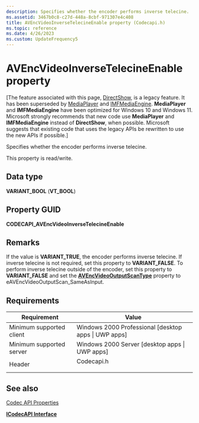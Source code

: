 ```yaml
---
description: Specifies whether the encoder performs inverse telecine.
ms.assetid: 3467b0c8-c27d-448a-8cbf-971307e4c408
title: AVEncVideoInverseTelecineEnable property (Codecapi.h)
ms.topic: reference
ms.date: 4/26/2023
ms.custom: UpdateFrequency5
---
```


# AVEncVideoInverseTelecineEnable property

\[The feature associated with this page, [DirectShow](/windows/win32/directshow/directshow), is a legacy feature. It has been superseded by [MediaPlayer](/uwp/api/Windows.Media.Playback.MediaPlayer) and [IMFMediaEngine](/windows/win32/api/mfmediaengine/nn-mfmediaengine-imfmediaengine). **MediaPlayer** and **IMFMediaEngine** have been optimized for Windows 10 and Windows 11. Microsoft strongly recommends that new code use **MediaPlayer** and **IMFMediaEngine** instead of **DirectShow**, when possible. Microsoft suggests that existing code that uses the legacy APIs be rewritten to use the new APIs if possible.\]

Specifies whether the encoder performs inverse telecine.

This property is read/write.

## Data type

**VARIANT\_BOOL** (**VT\_BOOL**)

## Property GUID

**CODECAPI\_AVEncVideoInverseTelecineEnable**

## Remarks

If the value is **VARIANT\_TRUE**, the encoder performs inverse telecine. If inverse telecine is not required, set this property to **VARIANT\_FALSE**. To perform inverse telecine outside of the encoder, set this property to **VARIANT\_FALSE** and set the [**AVEncVideoOutputScanType**](avencvideooutputscantype-property.md) property to eAVEncVideoOutputScan\_SameAsInput.

## Requirements



| Requirement | Value |
|-------------------------------------|---------------------------------------------------------------------------------------|
| Minimum supported client<br/> | Windows 2000 Professional \[desktop apps \| UWP apps\]<br/>                     |
| Minimum supported server<br/> | Windows 2000 Server \[desktop apps \| UWP apps\]<br/>                           |
| Header<br/>                   | <dl> <dt>Codecapi.h</dt> </dl> |



## See also

<dl> <dt>

[Codec API Properties](codec-api-properties.md)
</dt> <dt>

[**ICodecAPI Interface**](/windows/desktop/api/Strmif/nn-strmif-icodecapi)
</dt> </dl>

 

 




